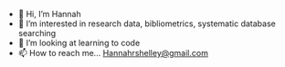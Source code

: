 - 👋 Hi, I’m Hannah
- 👀 I’m interested in research data, bibliometrics, systematic database searching
- 🌱 I’m looking at learning to code
- 📫 How to reach me... Hannahrshelley@gmail.com

<!---
Hannahrshelley/Hannahrshelley is a ✨ special ✨ repository because its `README.md` (this file) appears on your GitHub profile.
You can click the Preview link to take a look at your changes.
--->
